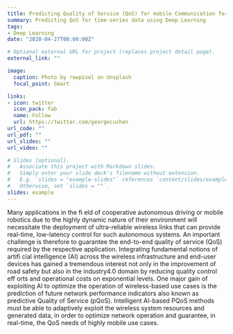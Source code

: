 ```yaml
---
title: Predicting Quality of Service (QoS) for mobile Communication for automotive and industrial domain
summary: Predicting QoS for time-series data using Deep Learning 
tags:
- Deep Learning
date: "2020-04-27T00:00:00Z"

# Optional external URL for project (replaces project detail page).
external_link: ""

image:
  caption: Photo by rawpixel on Unsplash
  focal_point: Smart

links:
- icon: twitter
  icon_pack: fab
  name: Follow
  url: https://twitter.com/georgecushen
url_code: ""
url_pdf: ""
url_slides: ""
url_video: ""

# Slides (optional).
#   Associate this project with Markdown slides.
#   Simply enter your slide deck's filename without extension.
#   E.g. `slides = "example-slides"` references `content/slides/example-slides.md`.
#   Otherwise, set `slides = ""`.
slides: example
---
```


Many applications in the fi eld of cooperative autonomous driving or mobile
robotics   due   to   the   highly   dynamic   nature   of   their   environment   will
necessitate the deployment of ultra-reliable wireless links that can provide
real-time, low-latency control for such autonomous systems. An important
challenge is therefore to guarantee the end-to-end quality of service (QoS)
required by the respective application. Integrating fundamental notions of
artifi cial intelligence (AI) across the wireless infrastructure and end-user
devices has gained a tremendous interest not only in the improvement of
road safety but also in the industry4.0 domain by reducing quality control
eff orts   and   operational costs  on  exponential  levels.   One   major   gain  of
exploiting AI to optimize the operation of wireless-based use cases is the
prediction   of   future   network   performance   indicators   also   known   as
predictive Quality of Service (pQoS). Intelligent AI-based PQoS methods
must   be   able   to   adaptively   exploit   the   wireless   system   resources   and
generated data, in order to optimize network operation and guarantee, in
real-time, the QoS needs of highly mobile use cases.


